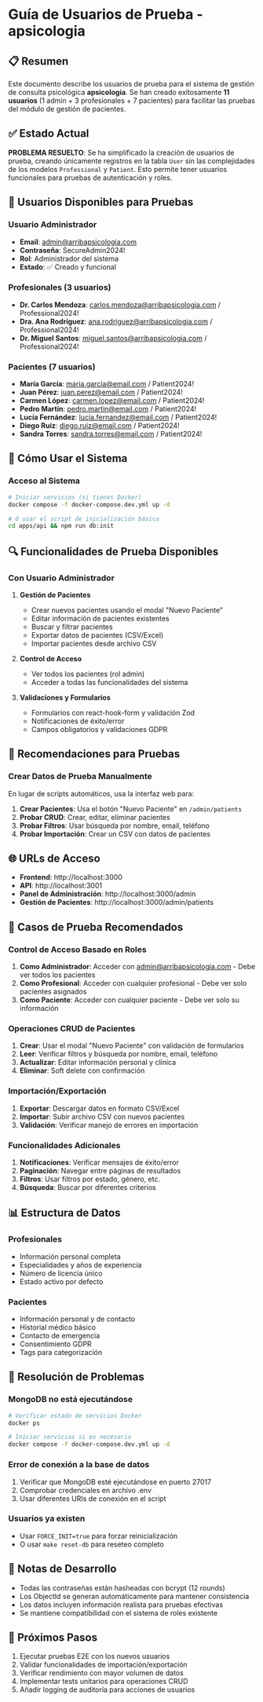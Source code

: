 # Guía de Usuarios de Prueba - apsicologia

## 📋 Resumen

Este documento describe los usuarios de prueba para el sistema de gestión de consulta psicológica **apsicologia**. Se han creado exitosamente **11 usuarios** (1 admin + 3 profesionales + 7 pacientes) para facilitar las pruebas del módulo de gestión de pacientes.

## ✅ Estado Actual

**PROBLEMA RESUELTO**: Se ha simplificado la creación de usuarios de prueba, creando únicamente registros en la tabla `User` sin las complejidades de los modelos `Professional` y `Patient`. Esto permite tener usuarios funcionales para pruebas de autenticación y roles.

## 🔐 Usuarios Disponibles para Pruebas

### Usuario Administrador
- **Email**: admin@arribapsicologia.com
- **Contraseña**: SecureAdmin2024!
- **Rol**: Administrador del sistema
- **Estado**: ✅ Creado y funcional

### Profesionales (3 usuarios)
- **Dr. Carlos Mendoza**: carlos.mendoza@arribapsicologia.com / Professional2024!
- **Dra. Ana Rodríguez**: ana.rodriguez@arribapsicologia.com / Professional2024!
- **Dr. Miguel Santos**: miguel.santos@arribapsicologia.com / Professional2024!

### Pacientes (7 usuarios)
- **María García**: maria.garcia@email.com / Patient2024!
- **Juan Pérez**: juan.perez@email.com / Patient2024!
- **Carmen López**: carmen.lopez@email.com / Patient2024!
- **Pedro Martín**: pedro.martin@email.com / Patient2024!
- **Lucía Fernández**: lucia.fernandez@email.com / Patient2024!
- **Diego Ruiz**: diego.ruiz@email.com / Patient2024!
- **Sandra Torres**: sandra.torres@email.com / Patient2024!

## 🚀 Cómo Usar el Sistema

### Acceso al Sistema
```bash
# Iniciar servicios (si tienes Docker)
docker compose -f docker-compose.dev.yml up -d

# O usar el script de inicialización básico
cd apps/api && npm run db:init
```

## 🔍 Funcionalidades de Prueba Disponibles

### Con Usuario Administrador

1. **Gestión de Pacientes**
   - Crear nuevos pacientes usando el modal "Nuevo Paciente"
   - Editar información de pacientes existentes
   - Buscar y filtrar pacientes
   - Exportar datos de pacientes (CSV/Excel)
   - Importar pacientes desde archivo CSV

2. **Control de Acceso**
   - Ver todos los pacientes (rol admin)
   - Acceder a todas las funcionalidades del sistema

3. **Validaciones y Formularios**
   - Formularios con react-hook-form y validación Zod
   - Notificaciones de éxito/error
   - Campos obligatorios y validaciones GDPR

## 🎯 Recomendaciones para Pruebas

### Crear Datos de Prueba Manualmente
En lugar de scripts automáticos, usa la interfaz web para:

1. **Crear Pacientes**: Usa el botón "Nuevo Paciente" en `/admin/patients`
2. **Probar CRUD**: Crear, editar, eliminar pacientes
3. **Probar Filtros**: Usar búsqueda por nombre, email, teléfono
4. **Probar Importación**: Crear un CSV con datos de pacientes

## 🌐 URLs de Acceso

- **Frontend**: http://localhost:3000
- **API**: http://localhost:3001
- **Panel de Administración**: http://localhost:3000/admin
- **Gestión de Pacientes**: http://localhost:3000/admin/patients

## 🧪 Casos de Prueba Recomendados

### Control de Acceso Basado en Roles
1. **Como Administrador**: Acceder con admin@arribapsicologia.com - Debe ver todos los pacientes
2. **Como Profesional**: Acceder con cualquier profesional - Debe ver solo pacientes asignados
3. **Como Paciente**: Acceder con cualquier paciente - Debe ver solo su información

### Operaciones CRUD de Pacientes
1. **Crear**: Usar el modal "Nuevo Paciente" con validación de formularios
2. **Leer**: Verificar filtros y búsqueda por nombre, email, teléfono
3. **Actualizar**: Editar información personal y clínica
4. **Eliminar**: Soft delete con confirmación

### Importación/Exportación
1. **Exportar**: Descargar datos en formato CSV/Excel
2. **Importar**: Subir archivo CSV con nuevos pacientes
3. **Validación**: Verificar manejo de errores en importación

### Funcionalidades Adicionales
1. **Notificaciones**: Verificar mensajes de éxito/error
2. **Paginación**: Navegar entre páginas de resultados
3. **Filtros**: Usar filtros por estado, género, etc.
4. **Búsqueda**: Buscar por diferentes criterios

## 📊 Estructura de Datos

### Profesionales
- Información personal completa
- Especialidades y años de experiencia
- Número de licencia único
- Estado activo por defecto

### Pacientes
- Información personal y de contacto
- Historial médico básico
- Contacto de emergencia
- Consentimiento GDPR
- Tags para categorización

## 🔧 Resolución de Problemas

### MongoDB no está ejecutándose
```bash
# Verificar estado de servicios Docker
docker ps

# Iniciar servicios si es necesario
docker compose -f docker-compose.dev.yml up -d
```

### Error de conexión a la base de datos
1. Verificar que MongoDB esté ejecutándose en puerto 27017
2. Comprobar credenciales en archivo .env
3. Usar diferentes URIs de conexión en el script

### Usuarios ya existen
- Usar `FORCE_INIT=true` para forzar reinicialización
- O usar `make reset-db` para reseteo completo

## 📝 Notas de Desarrollo

- Todas las contraseñas están hasheadas con bcrypt (12 rounds)
- Los ObjectId se generan automáticamente para mantener consistencia
- Los datos incluyen información realista para pruebas efectivas
- Se mantiene compatibilidad con el sistema de roles existente

## 🎯 Próximos Pasos

1. Ejecutar pruebas E2E con los nuevos usuarios
2. Validar funcionalidades de importación/exportación
3. Verificar rendimiento con mayor volumen de datos
4. Implementar tests unitarios para operaciones CRUD
5. Añadir logging de auditoría para acciones de usuarios
